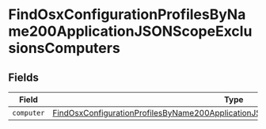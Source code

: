 # FindOsxConfigurationProfilesByName200ApplicationJSONScopeExclusionsComputers


## Fields

| Field                                                                                                                                                                                                   | Type                                                                                                                                                                                                    | Required                                                                                                                                                                                                | Description                                                                                                                                                                                             |
| ------------------------------------------------------------------------------------------------------------------------------------------------------------------------------------------------------- | ------------------------------------------------------------------------------------------------------------------------------------------------------------------------------------------------------- | ------------------------------------------------------------------------------------------------------------------------------------------------------------------------------------------------------- | ------------------------------------------------------------------------------------------------------------------------------------------------------------------------------------------------------- |
| `computer`                                                                                                                                                                                              | [FindOsxConfigurationProfilesByName200ApplicationJSONScopeExclusionsComputersComputer](../../models/operations/findosxconfigurationprofilesbyname200applicationjsonscopeexclusionscomputerscomputer.md) | :heavy_minus_sign:                                                                                                                                                                                      | N/A                                                                                                                                                                                                     |